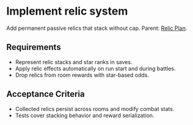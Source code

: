 # Implement relic system
Add permanent passive relics that stack without cap. Parent: [Relic Plan](../planning/bd48a561-relic-plan.md).

## Requirements
- Represent relic stacks and star ranks in saves.
- Apply relic effects automatically on run start and during battles.
- Drop relics from room rewards with star-based odds.

## Acceptance Criteria
- Collected relics persist across rooms and modify combat stats.
- Tests cover stacking behavior and reward serialization.
